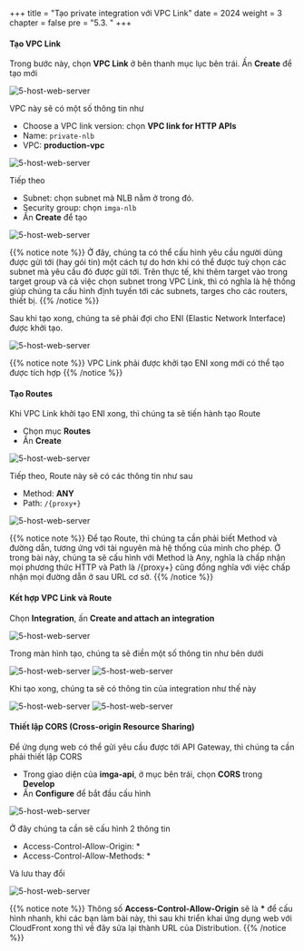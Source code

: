 +++
title = "Tạo private integration với VPC Link"
date = 2024
weight = 3
chapter = false
pre = "5.3. "
+++

#### Tạo VPC Link

Trong bước này, chọn **VPC Link** ở bên thanh mục lục bên trái. Ấn **Create** để tạo mới

![5-host-web-server](/images/5-host-web-server/5-3-1-vpc-link-page.png)

VPC này sẽ có một số thông tin như

- Choose a VPC link version: chọn **VPC link for HTTP APIs**
- Name: `private-nlb`
- VPC: **production-vpc**

![5-host-web-server](/images/5-host-web-server/5-3-2-setup-vpc-link.png)

Tiếp theo

- Subnet: chọn subnet mà NLB nằm ở trong đó.
- Security group: chọn `imga-nlb`
- Ấn **Create** để tạo

![5-host-web-server](/images/5-host-web-server/5-3-3-setup-and-create-vpc-link.png)

{{% notice note %}}
Ở đây, chúng ta có thể cấu hình yêu cầu người dùng được gửi tới (hay gói tin) một cách tự do hơn khi có thể được tuỳ chọn các subnet mà yêu cầu đó được gửi tới. Trên thực tế, khi thêm target vào trong target group và cả việc chọn subnet trong VPC Link, thì có nghĩa là hệ thống giúp chúng ta cấu hình định tuyến tới các subnets, targes cho các routers, thiết bị.
{{% /notice %}}

Sau khi tạo xong, chúng ta sẽ phải đợi cho ENI (Elastic Network Interface) được khởi tạo.

![5-host-web-server](/images/5-host-web-server/5-3-4-check-result.png)

{{% notice note %}}
VPC Link phải được khởi tạo ENI xong mới có thể tạo được tích hợp
{{% /notice %}}

#### Tạo Routes

Khi VPC Link khởi tạo ENI xong, thì chúng ta sẽ tiến hành tạo Route

- Chọn mục **Routes**
- Ấn **Create**

![5-host-web-server](/images/5-host-web-server/5-3-5-route-page.png)

Tiếp theo, Route này sẽ có các thông tin như sau

- Method: **ANY**
- Path: `/{proxy+}`

![5-host-web-server](/images/5-host-web-server/5-3-6-setup-route.png)

{{% notice note %}}
Để tạo Route, thì chúng ta cần phải biết Method và đường dẫn, tương ứng với tài nguyên mà hệ thống của mình cho phép. Ở trong bài này, chúng ta sẽ cấu hình với Method là Any, nghĩa là chấp nhận mọi phương thức HTTP và Path là /{proxy+} cũng đồng nghĩa với việc chấp nhận mọi đường dẫn ở sau URL cơ sở.
{{% /notice %}}

#### Kết hợp VPC Link và Route

Chọn **Integration**, ấn **Create and attach an integration**

![5-host-web-server](/images/5-host-web-server/5-3-7-integration-page.png)

Trong màn hình tạo, chúng ta sẽ điền một số thông tin như bên dưới

![5-host-web-server](/images/5-host-web-server/5-3-8-setup-integration.png)
![5-host-web-server](/images/5-host-web-server/5-3-9-setup-and-create-integration.png)

Khi tạo xong, chúng ta sẽ có thông tin của integration như thế này

![5-host-web-server](/images/5-host-web-server/5-3-10-check-integration.png)
![5-host-web-server](/images/5-host-web-server/5-3-11-check-api.png)

#### Thiết lập CORS (Cross-origin Resource Sharing)

Để ứng dụng web có thể gửi yêu cầu được tới API Gateway, thì chúng ta cần phải thiết lập CORS

- Trong giao diện của **imga-api**, ở mục bên trái, chọn **CORS** trong **Develop**
- Ấn **Configure** để bắt đầu cấu hình

![5-host-web-server](/images/5-host-web-server/5-3-12-cors-page.png)

Ở đây chúng ta cần sẽ cấu hình 2 thông tin

- Access-Control-Allow-Origin: \*
- Access-Control-Allow-Methods: \*

Và lưu thay đổi

![5-host-web-server](/images/5-host-web-server/5-3-13-save-cors-setup-change.png)

{{% notice note %}}
Thông số **Access-Control-Allow-Origin** sẽ là **\*** để cấu hình nhanh, khi các bạn làm bài này, thì sau khi triển khai ứng dụng web với CloudFront xong thì về đây sửa lại thành URL của Distribution.
{{% /notice %}}
